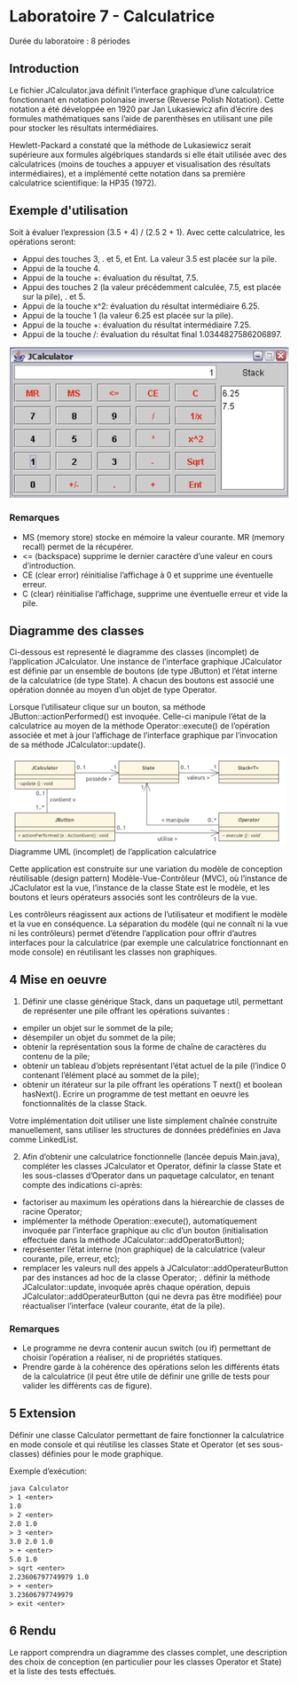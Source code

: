 # Laboratoire 7 - Calculatrice
Durée du laboratoire : 8 périodes
## Introduction
Le fichier JCalculator.java définit l’interface graphique d’une calculatrice fonctionnant
en notation polonaise inverse (Reverse Polish Notation). Cette notation a été développée en
1920 par Jan Lukasiewicz afin d’écrire des formules mathématiques sans l’aide de
parenthèses en utilisant une pile pour stocker les résultats intermédiaires.

Hewlett-Packard a constaté que la méthode de Lukasiewicz serait supérieure aux formules
algébriques standards si elle était utilisée avec des calculatrices (moins de touches a appuyer
et visualisation des résultats intermédiaires), et a implémenté cette notation dans sa première
calculatrice scientifique: la HP35 (1972).

## Exemple d'utilisation
Soit à évaluer l’expression (3.5 + 4) / (2.5
2 + 1). Avec cette calculatrice, les opérations seront:
- Appui des touches 3, . et 5, et Ent. La valeur 3.5 est placée sur la pile.
- Appui de la touche 4.
- Appui de la touche +: évaluation du résultat, 7.5.
- Appui des touches 2 (la valeur précédemment calculée, 7.5, est placée sur la pile), . et 5.
- Appui de la touche x^2: évaluation du résultat intermédiaire 6.25.
- Appui de la touche 1 (la valeur 6.25 est placée sur la pile).
- Appui de la touche +: évaluation du résultat intermédiaire 7.25.
- Appui de la touche /: évaluation du résultat final 1.0344827586206897.

![exemple_calculatrice](images/calculatrice.png)

### Remarques
- MS (memory store) stocke en mémoire la valeur courante. MR (memory recall) permet de
  la récupérer.
- <= (backspace) supprime le dernier caractère d’une valeur en cours d’introduction.
- CE (clear error) réinitialise l’affichage à 0 et supprime une éventuelle erreur.
- C (clear) réinitialise l’affichage, supprime une éventuelle erreur et vide la pile.


## Diagramme des classes
Ci-dessous est representé le diagramme des classes (incomplet) de l’application
JCalculator.
Une instance de l’interface graphique JCalculator est définie par un ensemble de boutons
(de type JButton) et l’état interne de la calculatrice (de type State). A chacun des boutons
est associé une opération donnée au moyen d’un objet de type Operator.

Lorsque l’utilisateur clique sur un bouton, sa méthode JButton::actionPerformed() est
invoquée. Celle-ci manipule l’état de la calculatrice au moyen de la méthode
Operator::execute() de l’opération associée et met à jour l’affichage de l’interface
graphique par l’invocation de sa méthode JCalculator::update().


![Schema](images/schema.png) <br/>
Diagramme UML (incomplet) de l’application calculatrice

Cette application est construite sur une variation du modèle de conception réutilisable (design
pattern) Modèle-Vue-Contrôleur (MVC), où l’instance de JCaclulator est la vue,
l’instance de la classe State est le modèle, et les boutons et leurs opérateurs associés sont les
contrôleurs de la vue.

Les contrôleurs réagissent aux actions de l’utilisateur et modifient le modèle et la vue en
conséquence. La séparation du modèle (qui ne connaît ni la vue ni les contrôleurs) permet
d’étendre l’application pour offrir d’autres interfaces pour la calculatrice (par exemple une
calculatrice fonctionnant en mode console) en réutilisant les classes non graphiques.

## 4 Mise en oeuvre
1. Définir une classe générique Stack, dans un paquetage util, permettant de représenter
   une pile offrant les opérations suivantes :
- empiler un objet sur le sommet de la pile;
- désempiler un objet du sommet de la pile;
- obtenir la représentation sous la forme de chaîne de caractères du contenu de la pile;
- obtenir un tableau d’objets représentant l’état actuel de la pile (l’indice 0 contenant
  l’élément placé au sommet de la pile);
- obtenir un itérateur sur la pile offrant les opérations T next() et boolean
  hasNext(). Ecrire un programme de test mettant en oeuvre les fonctionnalités de la
  classe Stack.

Votre implémentation doit utiliser une liste simplement chaînée construite manuellement,
sans utiliser les structures de données prédéfinies en Java comme LinkedList.

2. Afin d’obtenir une calculatrice fonctionnelle (lancée depuis Main.java), compléter les
   classes JCalculator et Operator, définir la classe State et les sous-classes
   d’Operator dans un paquetage calculator, en tenant compte des indications ci-après:
- factoriser au maximum les opérations dans la hiérearchie de classes de racine
  Operator;
- implémenter la méthode Operation::execute(), automatiquement invoquée par
  l’interface graphique au clic d’un bouton (initialisation effectuée dans la méthode
  JCalculator::addOperatorButton);
- représenter l’état interne (non graphique) de la calculatrice (valeur courante, pile,
  erreur, etc);
- remplacer les valeurs null des appels à JCalculator::addOperateurButton par
  des instances ad hoc de la classe Operator;
  . définir la méthode JCalculator::update, invoquée après chaque opération,
  depuis JCalculator::addOperateurButton (qui ne devra pas être modifiée) pour réactualiser l’interface (valeur courante, état de la pile).

### Remarques
- Le programme ne devra contenir aucun switch (ou if) permettant de choisir l’opération
  a réaliser, ni de propriétés statiques.
- Prendre garde à la cohérence des opérations selon les différents états de la calculatrice (il
  peut être utile de définir une grille de tests pour valider les différents cas de figure).

## 5 Extension

Définir une classe Calculator permettant de faire fonctionner la calculatrice en mode
console et qui réutilise les classes State et Operator (et ses sous-classes) définies pour le
mode graphique.

Exemple d’exécution:
```
java Calculator
> 1 <enter>
1.0
> 2 <enter>
2.0 1.0
> 3 <enter>
3.0 2.0 1.0
> + <enter>
5.0 1.0
> sqrt <enter>
2.23606797749979 1.0
> + <enter>
3.23606797749979
> exit <enter>
```
## 6 Rendu
Le rapport comprendra un diagramme des classes complet, une description des choix de
conception (en particulier pour les classes Operator et State) et la liste des tests effectués.